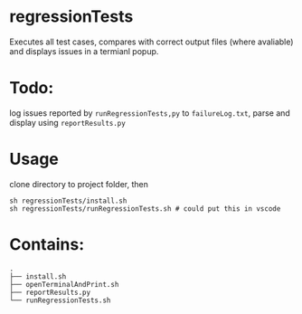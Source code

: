 # regressionTests

Executes all test cases, compares with correct output files (where avaliable) and displays issues in a termianl popup.


# Todo:
log issues reported by ``runRegressionTests,py`` to ``failureLog.txt``, parse and display using ``reportResults.py``

# Usage
clone directory to project folder, then
```
sh regressionTests/install.sh
sh regressionTests/runRegressionTests.sh # could put this in vscode
```

# Contains:
```
.
├── install.sh
├── openTerminalAndPrint.sh
├── reportResults.py
└── runRegressionTests.sh
```
